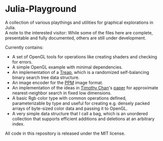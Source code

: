 Julia-Playground
================

A collection of various playthings and utilities for graphical explorations in Julia.<br/>
A note to the interested visitor: While some of the files here are complete, presentable and fully documented, others are still under development.

Currently contains:
  - A set of OpenGL tools for operations like creating shaders and checking for errors.
  - A simple OpenGL example with minimal dependencies.
  - An implementation of a [Treap](http://en.wikipedia.org/wiki/Treap), which is a randomized self-balancing binary search tree data structure.
  - An image encoder for the [PPM](http://netpbm.sourceforge.net/doc/ppm.html) image format.
  - An implementation of the ideas in [Timothy Chan](https://cs.uwaterloo.ca/~tmchan/)'s [paper](https://cs.uwaterloo.ca/~tmchan/sss.ps) for approximate nearest-neighbor search in fixed low dimensions.
  - A basic Rgb color type with common operations defined, parameterizable by type and useful for creating e.g. densely packed arrays of byte-sized color data and passing it to OpenGL.
  - A very simple data structure that I call a bag, which is an unordered collection that supports efficient additions and deletions at an arbitrary index.
  

All code in this repository is released under the MIT license.
